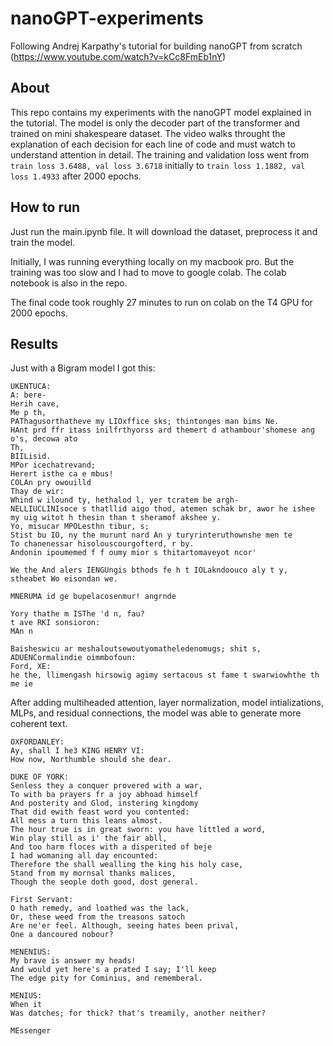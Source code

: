 # nanoGPT-experiments
Following Andrej Karpathy's tutorial for building nanoGPT from scratch (https://www.youtube.com/watch?v=kCc8FmEb1nY)

## About
This repo contains my experiments with the nanoGPT model explained in the tutorial. The model is only the decoder part of the transformer and trained on mini shakespeare dataset. The video walks throught the explanation of each decision for each line of code and must watch to understand attention in detail.
The training and validation loss went from `train loss 3.6488, val loss 3.6718` initially to `train loss 1.1882, val loss 1.4933` after 2000 epochs.

## How to run
Just run the main.ipynb file. It will download the dataset, preprocess it and train the model. 

Initially, I was running everything locally on my macbook pro. But the training was too slow and I had to move to google colab. The colab notebook is also in the repo.

The final code took roughly 27 minutes to run on colab on the T4 GPU for 2000 epochs.

## Results
Just with a Bigram model I got this:

```text
UKENTUCA:
A: bere-
Herih cave,
Me p th,
PAThagusorthatheve my LIOxffice sks; thintonges man bims Ne.
HAnt prd ffr itass inilfrthyorss ard themert d athambour'shomese ang o's, decowa ato
Th,
BIILisid.
MPor icechatrevand;
Herert isthe ca e mbus!
COLAn pry owouilld
Thay de wir:
Whind w ilound ty, hethalod l, yer tcratem be argh-
NELLIUCLINIsoce s thatllid aigo thod, atemen schak br, awor he ishee my uig witot h thesin than t sheramof akshee y.
Yo, misucar MPOLesthn tibur, s;
Stist bu IO, ny the murunt nard An y turyrinteruthownshe men te
To chanenessar hisolouscourgofterd, r by.
Andonin ipoumemed f f oumy mior s thitartomaveyot ncor'

We the And alers IENGUngis bthods fe h t IOLakndoouco aly t y, stheabet Wo eisondan we.

MNERUMA id ge bupelacosenmur! angrnde

Yory thathe m ISThe 'd n, fau?
t ave RKI sonsioron:
MAn n

Baisheswicu ar meshaloutsewoutyomatheledenomugs; shit s,
ADUENCormalindie oimmbofoun:
Ford, XE:
he the, llimengash hirsowig agimy sertacous st fame t swarwiowhthe th me ie
```

After adding multiheaded attention, layer normalization, model intializations, MLPs, and residual connections, the model was able to generate more coherent text.

```text
OXFORDANLEY:
Ay, shall I he3 KING HENRY VI:
How now, Northumble should she dear.

DUKE OF YORK:
Senless they a conquer provered with a war,
To with ba prayers fr a joy abhoad himself
And posterity and Glod, instering kingdomy
That did ewith feast word you contented:
All mess a turn this leans almost.
The hour true is in great sworn: you have littled a word,
Win play still as i' the fair abll,
And too harm floces with a disperited of beje
I had womaning all day encounted:
Therefore the shall wealling the king his holy case,
Stand from my mornsal thanks malices,
Though the seople doth good, dost general.

First Servant:
O hath remedy, and loathed was the lack,
Or, these weed from the treasons satoch
Are ne'er feel. Although, seeing hates been prival,
One a dancoured nobour?

MENENIUS:
My brave is answer my heads!
And would yet here's a prated I say; I'll keep
The edge pity for Cominius, and rememberal.

MENIUS:
When it
Was datches; for thick? that's treamily, another neither?

MEssenger
```
